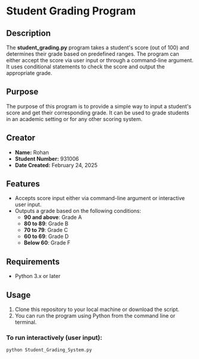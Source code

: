 # Student Grading Program

## Description
The **student_grading.py** program takes a student's score (out of 100) and determines their grade based on predefined ranges. The program can either accept the score via user input or through a command-line argument. It uses conditional statements to check the score and output the appropriate grade.

## Purpose
The purpose of this program is to provide a simple way to input a student's score and get their corresponding grade. It can be used to grade students in an academic setting or for any other scoring system.

## Creator
- **Name:** Rohan 
- **Student Number:** 931006
- **Date Created:** February 24, 2025

## Features
- Accepts score input either via command-line argument or interactive user input.
- Outputs a grade based on the following conditions:
  - **90 and above**: Grade A
  - **80 to 89**: Grade B
  - **70 to 79**: Grade C
  - **60 to 69**: Grade D
  - **Below 60**: Grade F

## Requirements
- Python 3.x or later

## Usage
1. Clone this repository to your local machine or download the script.
2. You can run the program using Python from the command line or terminal.

### To run interactively (user input):
```bash
python Student_Grading_System.py

